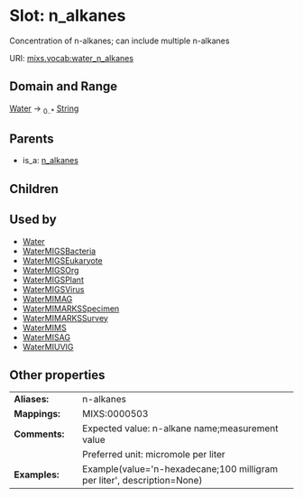 
# Slot: n_alkanes


Concentration of n-alkanes; can include multiple n-alkanes

URI: [mixs.vocab:water_n_alkanes](https://w3id.org/mixs/vocab/water_n_alkanes)


## Domain and Range

[Water](Water.md) &#8594;  <sub>0..\*</sub> [String](types/String.md)

## Parents

 *  is_a: [n_alkanes](n_alkanes.md)

## Children


## Used by

 * [Water](Water.md)
 * [WaterMIGSBacteria](WaterMIGSBacteria.md)
 * [WaterMIGSEukaryote](WaterMIGSEukaryote.md)
 * [WaterMIGSOrg](WaterMIGSOrg.md)
 * [WaterMIGSPlant](WaterMIGSPlant.md)
 * [WaterMIGSVirus](WaterMIGSVirus.md)
 * [WaterMIMAG](WaterMIMAG.md)
 * [WaterMIMARKSSpecimen](WaterMIMARKSSpecimen.md)
 * [WaterMIMARKSSurvey](WaterMIMARKSSurvey.md)
 * [WaterMIMS](WaterMIMS.md)
 * [WaterMISAG](WaterMISAG.md)
 * [WaterMIUVIG](WaterMIUVIG.md)

## Other properties

|  |  |  |
| --- | --- | --- |
| **Aliases:** | | n-alkanes |
| **Mappings:** | | MIXS:0000503 |
| **Comments:** | | Expected value: n-alkane name;measurement value |
|  | | Preferred unit: micromole per liter |
| **Examples:** | | Example(value='n-hexadecane;100 milligram per liter', description=None) |

